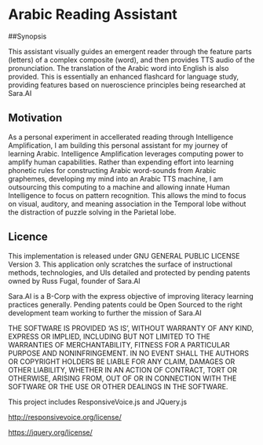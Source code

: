 # Arabic Reading Assistant
##Synopsis

This assistant visually guides an emergent reader through the feature parts (letters) of a complex composite (word), and then provides TTS audio of the pronunciation. The translation of the Arabic word into English is also provided. This is essentially an enhanced flashcard for language study, providing features based on nueroscience principles being researched at Sara.AI

## Motivation

As a personal experiment in accellerated reading through Intelligence Amplification, I am building this personal assistant for my journey of learning Arabic. Intelligence Amplification leverages computing power to amplify human capabilities. Rather than expending effort into learning phonetic rules for constructing Arabic word-sounds from Arabic graphemes, developing my mind into an Arabic TTS machine, I am outsourcing this computing to a machine and allowing innate Human Intelligence to focus on pattern recognition. This allows the mind to focus on visual, auditory, and meaning association in the Temporal lobe without the distraction of puzzle solving in the Parietal lobe.

## Licence

This implementation is released under GNU GENERAL PUBLIC LICENSE Version 3.
This application only scratches the surface of instructional methods, technologies, and UIs detailed and protected by pending patents owned by Russ Fugal, founder of Sara.AI

Sara.AI is a B-Corp with the express objective of improving literacy learning practices generally. Pending patents could be Open Sourced to the right development team working to further the mission of Sara.AI

THE SOFTWARE IS PROVIDED ‘AS IS’, WITHOUT WARRANTY OF ANY KIND, EXPRESS OR IMPLIED, INCLUDING BUT NOT LIMITED TO THE WARRANTIES OF MERCHANTABILITY, FITNESS FOR A PARTICULAR PURPOSE AND NONINFRINGEMENT. IN NO EVENT SHALL THE AUTHORS OR COPYRIGHT HOLDERS BE LIABLE FOR ANY CLAIM, DAMAGES OR OTHER LIABILITY, WHETHER IN AN ACTION OF CONTRACT, TORT OR OTHERWISE, ARISING FROM, OUT OF OR IN CONNECTION WITH THE SOFTWARE OR THE USE OR OTHER DEALINGS IN THE SOFTWARE.

This project includes ResponsiveVoice.js and JQuery.js

http://responsivevoice.org/license/

https://jquery.org/license/
